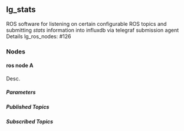lg\_stats
---------

ROS software for listening on certain configurable ROS topics and submitting
*stats* information into influxdb via telegraf submission agent
Details lg_ros_nodes: #126

### Nodes

#### ros node A

Desc.

##### Parameters

##### Published Topics

##### Subscribed Topics

